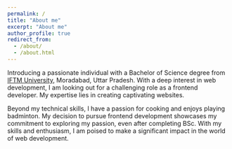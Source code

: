 ```yaml
---
permalink: /
title: "About me"
excerpt: "About me"
author_profile: true
redirect_from:
  - /about/
  - /about.html
---
```


Introducing a passionate individual with a Bachelor of Science degree from [IFTM University](https://www.iftmuniversity.ac.in/), Moradabad, Uttar Pradesh. With a deep interest in web development, I am looking out for a challenging role as a frontend developer. My expertise lies in creating captivating websites.

Beyond my technical skills, I have a passion for cooking and enjoys playing badminton. My decision to pursue frontend development showcases my commitment to exploring my passion, even after completing BSc. With my skills and enthusiasm, I am poised to make a significant impact in the world of web development.
